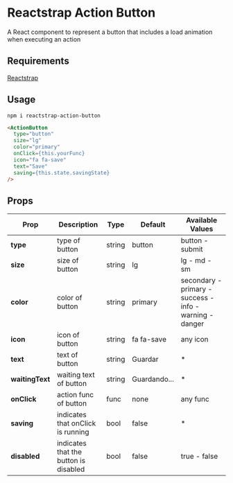 Reactstrap Action Button
========
A React component to represent a button that includes a load animation when executing an action

## Requirements

[Reactstrap](https://github.com/reactstrap/reactstrap)

## Usage
`npm i reactstrap-action-button`

```html
<ActionButton
  type="button"
  size="lg"
  color="primary"
  onClick={this.yourFunc}
  icon="fa fa-save"
  text="Save"
  saving={this.state.savingState}
/>
```

## Props

|Prop          |   Description                         | Type | Default | Available Values |
| -------------- | ------------------------------------- | ------------- | ------------- | ---------------- |
|**type**        | type of button | string | button | button - submit |
|**size**        | size of button | string | lg | lg - md - sm |
|**color**        | color of button | string | primary | secondary - primary - success - info - warning - danger |
|**icon**        | icon of button | string | fa fa-save | any icon |
|**text**        | text of button | string | Guardar | * |
|**waitingText**        | waiting text of button | string | Guardando... | * |
|**onClick**        | action func of button | func | none | any func |
|**saving**        | indicates that onClick is running | bool | false | * |
|**disabled**        | indicates that the button is disabled | bool | false | true - false |
